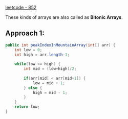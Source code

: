 [leetcode - 852](https://leetcode.com/problems/peak-index-in-a-mountain-array/)

These kinds of arrays are also called as **Bitonic Arrays**.

## Approach 1:

```java
public int peakIndexInMountainArray(int[] arr) {
    int low = 0;
    int high = arr.length-1;
    
    while(low <= high) {
        int mid = (low+high)/2;
        
        if(arr[mid] < arr[mid+1]) {
            low = mid + 1;
        } else {
            high = mid - 1;
        }
    }
    return low;   
}
```